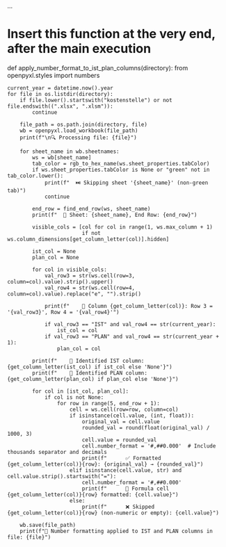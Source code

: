...

# Insert this function at the very end, after the main execution

def apply_number_format_to_ist_plan_columns(directory):
    from openpyxl.styles import numbers

    current_year = datetime.now().year
    for file in os.listdir(directory):
        if file.lower().startswith("kostenstelle") or not file.endswith((".xlsx", ".xlsm")):
            continue

        file_path = os.path.join(directory, file)
        wb = openpyxl.load_workbook(file_path)
        print(f"\n🔍 Processing file: {file}")

        for sheet_name in wb.sheetnames:
            ws = wb[sheet_name]
            tab_color = rgb_to_hex_name(ws.sheet_properties.tabColor)
            if ws.sheet_properties.tabColor is None or "green" not in tab_color.lower():
                print(f"  ⏭️ Skipping sheet '{sheet_name}' (non-green tab)")
                continue

            end_row = find_end_row(ws, sheet_name)
            print(f"  📄 Sheet: {sheet_name}, End Row: {end_row}")

            visible_cols = [col for col in range(1, ws.max_column + 1)
                            if not ws.column_dimensions[get_column_letter(col)].hidden]

            ist_col = None
            plan_col = None

            for col in visible_cols:
                val_row3 = str(ws.cell(row=3, column=col).value).strip().upper()
                val_row4 = str(ws.cell(row=4, column=col).value).replace("e", "").strip()

                print(f"    🔎 Column {get_column_letter(col)}: Row 3 = '{val_row3}', Row 4 = '{val_row4}'")

                if val_row3 == "IST" and val_row4 == str(current_year):
                    ist_col = col
                if val_row3 == "PLAN" and val_row4 == str(current_year + 1):
                    plan_col = col

            print(f"    📌 Identified IST column: {get_column_letter(ist_col) if ist_col else 'None'}")
            print(f"    📌 Identified PLAN column: {get_column_letter(plan_col) if plan_col else 'None'}")

            for col in [ist_col, plan_col]:
                if col is not None:
                    for row in range(5, end_row + 1):
                        cell = ws.cell(row=row, column=col)
                        if isinstance(cell.value, (int, float)):
                            original_val = cell.value
                            rounded_val = round(float(original_val) / 1000, 3)
                            cell.value = rounded_val
                            cell.number_format = '#,##0.000'  # Include thousands separator and decimals
                            print(f"      ✅ Formatted {get_column_letter(col)}{row}: {original_val} → {rounded_val}")
                        elif isinstance(cell.value, str) and cell.value.strip().startswith("="):
                            cell.number_format = '#,##0.000'
                            print(f"      🧮 Formula cell {get_column_letter(col)}{row} formatted: {cell.value}")
                        else:
                            print(f"      ❌ Skipped {get_column_letter(col)}{row} (non-numeric or empty): {cell.value}")

        wb.save(file_path)
        print(f"🧾 Number formatting applied to IST and PLAN columns in file: {file}")
